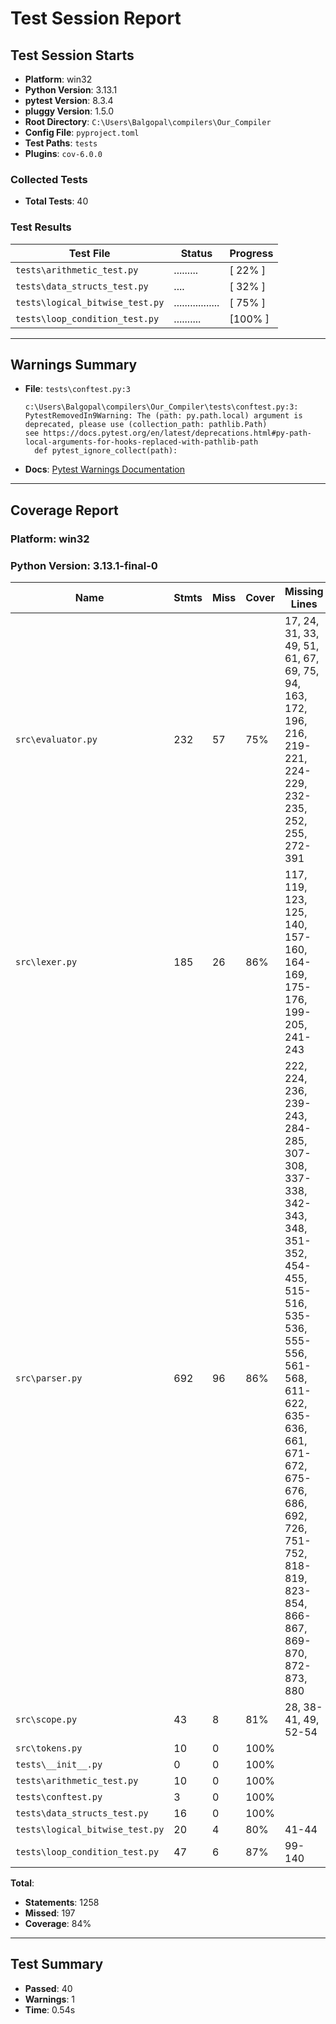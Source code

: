 # Test Session Report

## Test Session Starts

- **Platform**: win32
- **Python Version**: 3.13.1
- **pytest Version**: 8.3.4
- **pluggy Version**: 1.5.0
- **Root Directory**: `C:\Users\Balgopal\compilers\Our_Compiler`
- **Config File**: `pyproject.toml`
- **Test Paths**: `tests`
- **Plugins**: `cov-6.0.0`

### Collected Tests

- **Total Tests**: 40

### Test Results

| Test File                         | Status            | Progress |
| --------------------------------- | ----------------- | -------- |
| `tests\arithmetic_test.py`      | .........         | [ 22% ]  |
| `tests\data_structs_test.py`    | ....              | [ 32% ]  |
| `tests\logical_bitwise_test.py` | ................. | [ 75% ]  |
| `tests\loop_condition_test.py`  | ..........        | [100% ]  |

---

## Warnings Summary

- **File**: `tests\conftest.py:3`
  ```plaintext
  c:\Users\Balgopal\compilers\Our_Compiler\tests\conftest.py:3: PytestRemovedIn9Warning: The (path: py.path.local) argument is deprecated, please use (collection_path: pathlib.Path)
  see https://docs.pytest.org/en/latest/deprecations.html#py-path-local-arguments-for-hooks-replaced-with-pathlib-path
    def pytest_ignore_collect(path):
  ```
- **Docs**: [Pytest Warnings Documentation](https://docs.pytest.org/en/stable/how-to/capture-warnings.html)

---

## Coverage Report

### Platform: win32

### Python Version: 3.13.1-final-0

| Name                              | Stmts | Miss | Cover | Missing Lines                                                                                                                                                                                                                            |
| --------------------------------- | ----- | ---- | ----- | ---------------------------------------------------------------------------------------------------------------------------------------------------------------------------------------------------------------------------------------- |
| `src\evaluator.py`              | 232   | 57   | 75%   | 17, 24, 31, 33, 49, 51, 61, 67, 69, 75, 94, 163, 172, 196, 216, 219-221, 224-229, 232-235, 252, 255, 272-391                                                                                                                             |
| `src\lexer.py`                  | 185   | 26   | 86%   | 117, 119, 123, 125, 140, 157-160, 164-169, 175-176, 199-205, 241-243                                                                                                                                                                     |
| `src\parser.py`                 | 692   | 96   | 86%   | 222, 224, 236, 239-243, 284-285, 307-308, 337-338, 342-343, 348, 351-352, 454-455, 515-516, 535-536, 555-556, 561-568, 611-622, 635-636, 661, 671-672, 675-676, 686, 692, 726, 751-752, 818-819, 823-854, 866-867, 869-870, 872-873, 880 |
| `src\scope.py`                  | 43    | 8    | 81%   | 28, 38-41, 49, 52-54                                                                                                                                                                                                                     |
| `src\tokens.py`                 | 10    | 0    | 100%  |                                                                                                                                                                                                                                          |
| `tests\__init__.py`             | 0     | 0    | 100%  |                                                                                                                                                                                                                                          |
| `tests\arithmetic_test.py`      | 10    | 0    | 100%  |                                                                                                                                                                                                                                          |
| `tests\conftest.py`             | 3     | 0    | 100%  |                                                                                                                                                                                                                                          |
| `tests\data_structs_test.py`    | 16    | 0    | 100%  |                                                                                                                                                                                                                                          |
| `tests\logical_bitwise_test.py` | 20    | 4    | 80%   | 41-44                                                                                                                                                                                                                                    |
| `tests\loop_condition_test.py`  | 47    | 6    | 87%   | 99-140                                                                                                                                                                                                                                   |

**Total**:

- **Statements**: 1258
- **Missed**: 197
- **Coverage**: 84%

---

## Test Summary

- **Passed**: 40
- **Warnings**: 1
- **Time**: 0.54s
